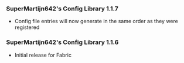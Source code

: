 ### SuperMartijn642's Config Library 1.1.7
- Config file entries will now generate in the same order as they were registered

### SuperMartijn642's Config Library 1.1.6
- Initial release for Fabric
